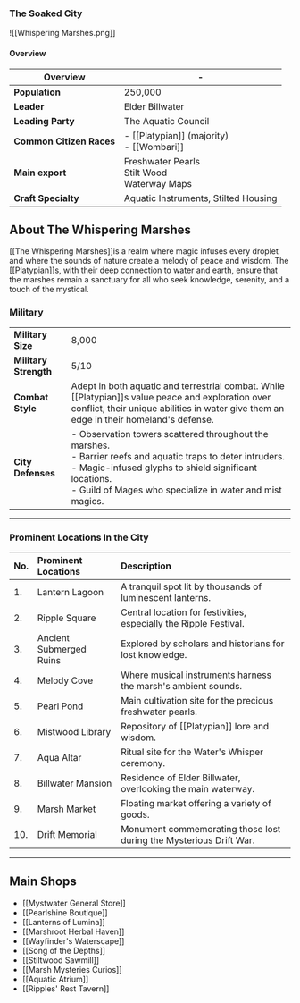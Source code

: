 
### The Soaked City 
![[Whispering Marshes.png]]

#### Overview

 | Overview                     | -                                                 |
 | ------------------------ | ------------------------------------------------ |
 | **Population**           | 250,000                                          |
 | **Leader**               | Elder Billwater                                  |
 | **Leading Party**        | The Aquatic Council                              |
 | **Common Citizen Races** | - [[Platypian]] (majority)<br>- [[Wombari]]      |
 | **Main export**          | Freshwater Pearls<br>Stilt Wood<br>Waterway Maps |
 | **Craft Specialty**      | Aquatic Instruments, Stilted Housing             |


## About The Whispering Marshes

[[The Whispering Marshes]]is a realm where magic infuses every droplet and where the sounds of nature create a melody of peace and wisdom. The [[Platypian]]s, with their deep connection to water and earth, ensure that the marshes remain a sanctuary for all who seek knowledge, serenity, and a touch of the mystical.

### Military
|                       |                                                                                                                                                                                                                                                                        |
| --------------------- | ---------------------------------------------------------------------------------------------------------------------------------------------------------------------------------------------------------------------------------------------------------------------- |
| **Military Size**     | 8,000                                                                                                                                                                                                                                                                 |
| **Military Strength** | 5/10                                                                                                                                                                                                                                                                   |
| **Combat Style**      | Adept in both aquatic and terrestrial combat. While [[Platypian]]s value peace and exploration over conflict, their unique abilities in water give them an edge in their homeland's defense.                                                                 |
| **City Defenses**     | - Observation towers scattered throughout the marshes.<br>- Barrier reefs and aquatic traps to deter intruders.<br>- Magic-infused glyphs to shield significant locations.<br>- Guild of Mages who specialize in water and mist magics. |

---

### Prominent Locations In the City

| No. | Prominent Locations     | Description                                                        |
| --- |:----------------------- |:------------------------------------------------------------------ |
| 1.  | Lantern Lagoon          | A tranquil spot lit by thousands of luminescent lanterns.          |
| 2.  | Ripple Square           | Central location for festivities, especially the Ripple Festival.  |
| 3.  | Ancient Submerged Ruins | Explored by scholars and historians for lost knowledge.            |
| 4.  | Melody Cove             | Where musical instruments harness the marsh's ambient sounds.      |
| 5.  | Pearl Pond              | Main cultivation site for the precious freshwater pearls.          |
| 6.  | Mistwood Library        | Repository of [[Platypian]] lore and wisdom.                           |
| 7.  | Aqua Altar              | Ritual site for the Water's Whisper ceremony.                      |
| 8.  | Billwater Mansion       | Residence of Elder Billwater, overlooking the main waterway.       |
| 9.  | Marsh Market            | Floating market offering a variety of goods.                       |
| 10. | Drift Memorial          | Monument commemorating those lost during the Mysterious Drift War. |


---

## Main Shops

- [[Mystwater General Store]]
- [[Pearlshine Boutique]]
- [[Lanterns of Lumina]]
- [[Marshroot Herbal Haven]]
- [[Wayfinder's Waterscape]]
- [[Song of the Depths]]
- [[Stiltwood Sawmill]]
- [[Marsh Mysteries Curios]]
- [[Aquatic Atrium]]
- [[Ripples' Rest Tavern]]